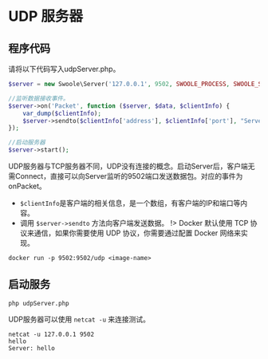 # UDP 服务器

## 程序代码

请将以下代码写入udpServer.php。

```php
$server = new Swoole\Server('127.0.0.1', 9502, SWOOLE_PROCESS, SWOOLE_SOCK_UDP);

//监听数据接收事件。
$server->on('Packet', function ($server, $data, $clientInfo) {
    var_dump($clientInfo);
    $server->sendto($clientInfo['address'], $clientInfo['port'], "Server：{$data}");
});

//启动服务器
$server->start();
```

UDP服务器与TCP服务器不同，UDP没有连接的概念。启动Server后，客户端无需Connect，直接可以向Server监听的9502端口发送数据包。对应的事件为onPacket。

* `$clientInfo`是客户端的相关信息，是一个数组，有客户端的IP和端口等内容。
* 调用 `$server->sendto` 方法向客户端发送数据。
!> Docker 默认使用 TCP 协议来通信，如果你需要使用 UDP 协议，你需要通过配置 Docker 网络来实现。  
```shell
docker run -p 9502:9502/udp <image-name>
```

## 启动服务

```shell
php udpServer.php
```

UDP服务器可以使用 `netcat -u` 来连接测试。

```shell
netcat -u 127.0.0.1 9502
hello
Server: hello
```
